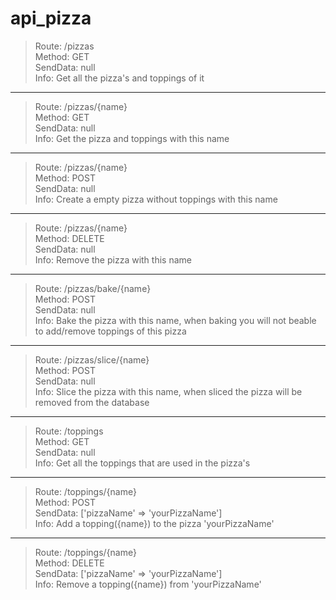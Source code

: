 # api_pizza
                                              
>Route: /pizzas               
>Method: GET       
>SendData: null                              
>Info: Get all the pizza's and toppings of it<br>
---
>Route: /pizzas/{name}        
>Method: GET       
>SendData: null                              
>Info: Get the pizza and toppings with this name<br>
---
>Route: /pizzas/{name}        
>Method: POST      
>SendData: null                              
>Info: Create a empty pizza without toppings with this name<br>
---
>Route: /pizzas/{name}        
>Method: DELETE    
>SendData: null                              
>Info: Remove the pizza with this name<br>
---
>Route: /pizzas/bake/{name}   
>Method: POST      
>SendData: null                              
>Info: Bake the pizza with this name, when baking you will not beable to add/remove toppings of this pizza<br>
---
>Route: /pizzas/slice/{name}  
>Method: POST      
>SendData: null                              
>Info: Slice the pizza with this name, when sliced the pizza will be removed from the database<br>
---
>Route: /toppings             
>Method: GET       
>SendData: null                              
>Info: Get all the toppings that are used in the pizza's<br>
---
>Route: /toppings/{name}      
>Method: POST      
>SendData: ['pizzaName' => 'yourPizzaName']  
>Info: Add a topping({name}) to the pizza 'yourPizzaName'   <br> 
---
>Route: /toppings/{name}      
>Method: DELETE    
>SendData: ['pizzaName' => 'yourPizzaName']  
>Info: Remove a topping({name}) from 'yourPizzaName'<br>
